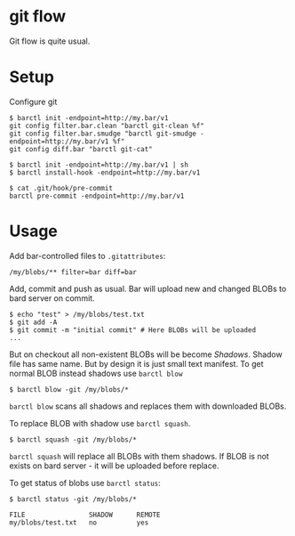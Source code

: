 # git flow

Git flow is quite usual.

# Setup

Configure git

    $ barctl init -endpoint=http://my.bar/v1
    git config filter.bar.clean "barctl git-clean %f"
    git config filter.bar.smudge "barctl git-smudge -endpoint=http://my.bar/v1 %f"
    git config diff.bar "barctl git-cat"
    
    $ barctl init -endpoint=http://my.bar/v1 | sh
    $ barctl install-hook -endpoint=http://my.bar/v1
    
    $ cat .git/hook/pre-commit
    barctl pre-commit -endpoint=http://my.bar/v1
    
# Usage

Add bar-controlled files to `.gitattributes`:

    /my/blobs/** filter=bar diff=bar

Add, commit and push as usual. Bar will upload new and changed BLOBs to bard 
server on commit. 

    $ echo "test" > /my/blobs/test.txt
    $ git add -A
    $ git commit -m "initial commit" # Here BLOBs will be uploaded
    ...
    
But on checkout all non-existent BLOBs will be become *Shadows*. Shadow file 
has same name. But by design it is just small text manifest. To get normal 
BLOB instead shadows use `barctl blow`

    $ barctl blow -git /my/blobs/*
    
`barctl blow` scans all shadows and replaces them with downloaded BLOBs.

To replace BLOB with shadow use `barctl squash`.

    $ barctl squash -git /my/blobs/*
    
`barctl squash` will replace all BLOBs with them shadows. If BLOB is not 
exists on bard server - it will be uploaded before replace.

To get status of blobs use `barctl status`:

    $ barctl status -git /my/blobs/*
    
    FILE                SHADOW      REMOTE
    my/blobs/test.txt   no          yes
    

